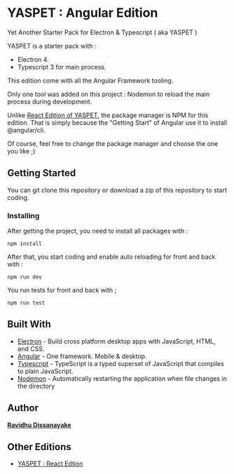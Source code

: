 # YASPET : Angular Edition

Yet Another Starter Pack for Electron & Typescript ( aka YASPET ) 

YASPET is a starter pack with :

- Electron 4.
- Typescript 3 for main process.

This edition come with all the Angular Framework tooling. 

Only one tool was added on this project : Nodemon to reload the main process during development.

Unlike [React Edition of YASPET](https://github.com/ravidhu/yaspet-react), the package manager is NPM for this edition. That is simply because the "Getting Start" of Angular use it to install @angular/cli.

Of course, feel free to change the package manager and choose the one you like ;) 

## Getting Started

You can git clone this repository or download a zip of this repository to start coding.

### Installing

After getting the project, you need to install all packages with :

`npm install`

After that, you start coding and enable auto reloading for front and back with :

`npm run dev`

You run tests for front and back with ;

`npm run test`

## Built With

* [Electron](https://electronjs.org/docs) - Build cross platform desktop apps with JavaScript, HTML, and CSS.
* [Angular](https://angular.io/) - One framework. Mobile & desktop.
* [Typescript](https://www.typescriptlang.org/) - TypeScript is a typed superset of JavaScript that compiles to plain JavaScript.
* [Nodemon](https://nodemon.io/) - Automatically restarting the application when file changes in the directory

## Author

**[Ravidhu Dissanayake](mailto:contact@ravidhu.com)**

## Other Editions 

* [YASPET : React Edtion](https://github.com/ravidhu/yaspet-react)
